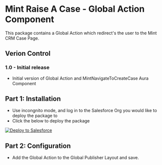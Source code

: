# Mint Raise A Case - Global Action Component

This package contains a Global Action which redirect's the user to the Mint CRM Case Page. 

## Verion Control

### 1.0 - Initial release
 - Initial version of Global Action and MintNavigateToCreateCase Aura Component

## Part 1: Installation

- Use incongnito mode, and log in to the Salesforce Org you would like to deploy the package to
- Click the below to deploy the package
<a href="https://githubsfdeploy.herokuapp.com?owner=MintCRM&repo=MintRaiseACase&ref=main">
  <img alt="Deploy to Salesforce"
       src="https://raw.githubusercontent.com/afawcett/githubsfdeploy/master/deploy.png">
</a>

## Part 2: Configuration

 - Add the Global Action to the Global Publisher Layout and save.
